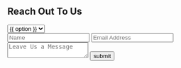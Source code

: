  <div class = 'fluid'><h2>Reach Out To Us</h2>
  <form method = 'POST' action = 'https://formspree.io/{{site.email}}' id = 'form'>
    <div class = 'funga'>
      <select name='Subject' id='Subject' class='select subject' placeholder='' required>
      {% for option in site.data.options %}
        <option value = '{{option}}'>{{ option }}</option>
      {% endfor %}
    </select>
    </div>
    <input type = 'text' name = 'fname' placeholder = 'Name' required>
    <input type = 'email' name = 'email' placeholder = 'Email Address' required>
    <textarea placeholder = 'Leave Us a Message'></textarea>
    <input type = 'submit' value = 'submit'>
  </form></div>
